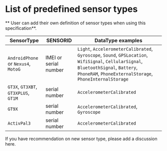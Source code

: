 # List of predefined sensor types

** User can add their own definition of sensor types when using this specification**.

| SensorType | SENSORID | DataType examples |
| --- | --- | --- |
| `AndroidPhone` or `Nexus4`, `MotoG` | IMEI or serial number | `Light`, `AccelerometerCalibrated`, `Gyroscope`, `Sound`, `GPSLocation`, `WifiSignal`, `CellularSignal`, `BluetoothSignal`, `Battery`, `PhoneRAM`, `PhoneExternalStorage`, `PhoneInternalStorage`| `AndroidWear` or `LGUrbane`, `Moto360` | serial number | `AccelerometerCalibrated`, `Gyroscope`, `GPSLocation`, `HeartRate`
| `GT3X`, `GT3XBT`, `GT3XPLUS`, `GT1M` | serial number | `AccelerometerCalibrated` 
| `GT9X` | serial number | `AccelerometerCalibrated`, `Gyroscope`
| `ActivPal3` | serial number | `AccelerometerCalibrated` |

If you have recommendation on new sensor type, please add a discussion here.